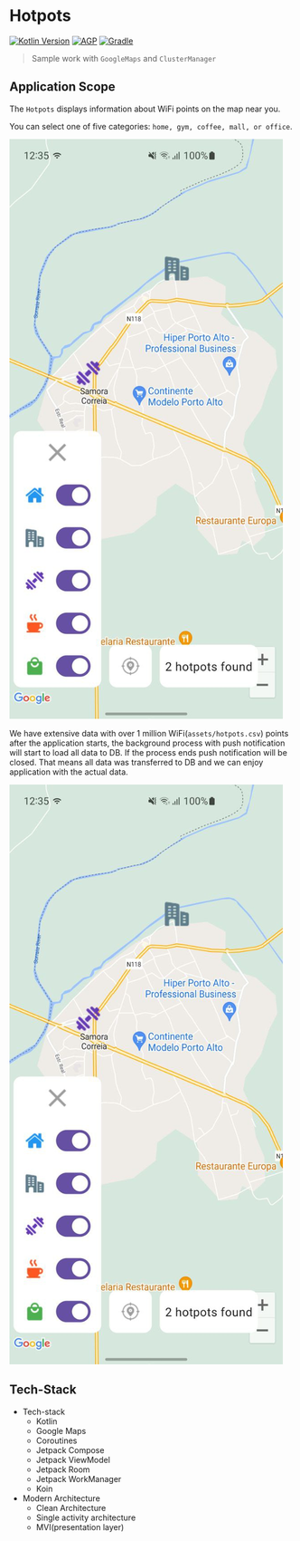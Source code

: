 # Hotpots
[![Kotlin Version](https://img.shields.io/badge/Kotlin-1.7.x-blue.svg)](https://kotlinlang.org)
[![AGP](https://img.shields.io/badge/AGP-7.x-blue?style=flat)](https://developer.android.com/studio/releases/gradle-plugin)
[![Gradle](https://img.shields.io/badge/Gradle-7.x-blue?style=flat)](https://gradle.org)

> Sample work with `GoogleMaps` and `ClusterManager`

## Application Scope

The `Hotpots` displays information about WiFi points on the map near you. 

You can select one of five categories: `home, gym, coffee, mall, or office`. 

![Image1](/images/image1.jpg "Image1")

We have extensive data with over 1 million WiFi(`assets/hotpots.csv`) points after the application starts, the background process with push notification will start to load all data to DB. If the process ends push notification will be closed. That means all data was transferred to DB and we can enjoy application with the actual data.

![Image2](/images/image1.jpg "Image2")

## Tech-Stack
- Tech-stack
  - Kotlin
  - Google Maps
  - Coroutines
  - Jetpack Compose
  - Jetpack ViewModel
  - Jetpack Room
  - Jetpack WorkManager
  - Koin
- Modern Architecture
  - Clean Architecture
  - Single activity architecture
  - MVI(presentation layer)